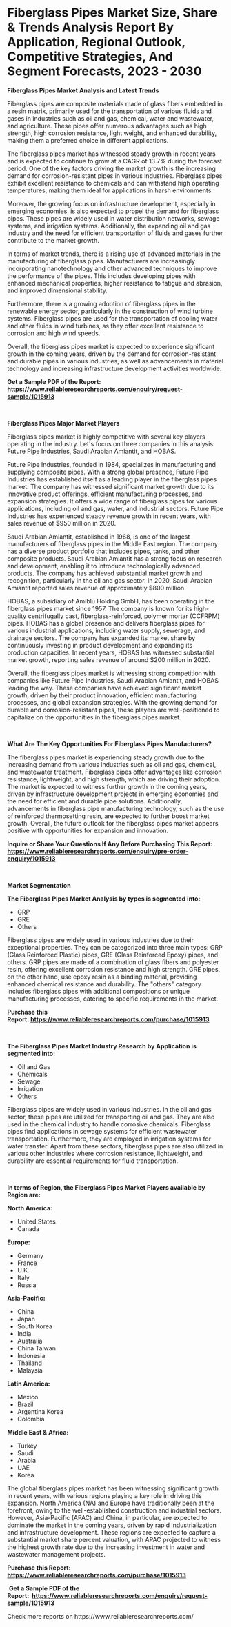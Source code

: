 <p><h1>Fiberglass Pipes Market Size, Share & Trends Analysis Report By Application, Regional Outlook, Competitive Strategies, And Segment Forecasts, 2023 - 2030</h1></p><p><strong>Fiberglass Pipes Market Analysis and Latest Trends</strong></p>
<p><p>Fiberglass pipes are composite materials made of glass fibers embedded in a resin matrix, primarily used for the transportation of various fluids and gases in industries such as oil and gas, chemical, water and wastewater, and agriculture. These pipes offer numerous advantages such as high strength, high corrosion resistance, light weight, and enhanced durability, making them a preferred choice in different applications.</p><p>The fiberglass pipes market has witnessed steady growth in recent years and is expected to continue to grow at a CAGR of 13.7% during the forecast period. One of the key factors driving the market growth is the increasing demand for corrosion-resistant pipes in various industries. Fiberglass pipes exhibit excellent resistance to chemicals and can withstand high operating temperatures, making them ideal for applications in harsh environments.</p><p>Moreover, the growing focus on infrastructure development, especially in emerging economies, is also expected to propel the demand for fiberglass pipes. These pipes are widely used in water distribution networks, sewage systems, and irrigation systems. Additionally, the expanding oil and gas industry and the need for efficient transportation of fluids and gases further contribute to the market growth.</p><p>In terms of market trends, there is a rising use of advanced materials in the manufacturing of fiberglass pipes. Manufacturers are increasingly incorporating nanotechnology and other advanced techniques to improve the performance of the pipes. This includes developing pipes with enhanced mechanical properties, higher resistance to fatigue and abrasion, and improved dimensional stability.</p><p>Furthermore, there is a growing adoption of fiberglass pipes in the renewable energy sector, particularly in the construction of wind turbine systems. Fiberglass pipes are used for the transportation of cooling water and other fluids in wind turbines, as they offer excellent resistance to corrosion and high wind speeds.</p><p>Overall, the fiberglass pipes market is expected to experience significant growth in the coming years, driven by the demand for corrosion-resistant and durable pipes in various industries, as well as advancements in material technology and increasing infrastructure development activities worldwide.</p></p>
<p><strong>Get a Sample PDF of the Report:&nbsp; <a href="https://www.reliableresearchreports.com/enquiry/request-sample/1015913">https://www.reliableresearchreports.com/enquiry/request-sample/1015913</a></strong></p>
<p>&nbsp;</p>
<p><strong>Fiberglass Pipes Major Market Players</strong></p>
<p><p>Fiberglass pipes market is highly competitive with several key players operating in the industry. Let's focus on three companies in this analysis: Future Pipe Industries, Saudi Arabian Amiantit, and HOBAS.</p><p>Future Pipe Industries, founded in 1984, specializes in manufacturing and supplying composite pipes. With a strong global presence, Future Pipe Industries has established itself as a leading player in the fiberglass pipes market. The company has witnessed significant market growth due to its innovative product offerings, efficient manufacturing processes, and expansion strategies. It offers a wide range of fiberglass pipes for various applications, including oil and gas, water, and industrial sectors. Future Pipe Industries has experienced steady revenue growth in recent years, with sales revenue of $950 million in 2020.</p><p>Saudi Arabian Amiantit, established in 1968, is one of the largest manufacturers of fiberglass pipes in the Middle East region. The company has a diverse product portfolio that includes pipes, tanks, and other composite products. Saudi Arabian Amiantit has a strong focus on research and development, enabling it to introduce technologically advanced products. The company has achieved substantial market growth and recognition, particularly in the oil and gas sector. In 2020, Saudi Arabian Amiantit reported sales revenue of approximately $800 million.</p><p>HOBAS, a subsidiary of Amiblu Holding GmbH, has been operating in the fiberglass pipes market since 1957. The company is known for its high-quality centrifugally cast, fiberglass-reinforced, polymer mortar (CCFRPM) pipes. HOBAS has a global presence and delivers fiberglass pipes for various industrial applications, including water supply, sewerage, and drainage sectors. The company has expanded its market share by continuously investing in product development and expanding its production capacities. In recent years, HOBAS has witnessed substantial market growth, reporting sales revenue of around $200 million in 2020.</p><p>Overall, the fiberglass pipes market is witnessing strong competition with companies like Future Pipe Industries, Saudi Arabian Amiantit, and HOBAS leading the way. These companies have achieved significant market growth, driven by their product innovation, efficient manufacturing processes, and global expansion strategies. With the growing demand for durable and corrosion-resistant pipes, these players are well-positioned to capitalize on the opportunities in the fiberglass pipes market.</p></p>
<p>&nbsp;</p>
<p><strong>What Are The Key Opportunities For Fiberglass Pipes Manufacturers?</strong></p>
<p><p>The fiberglass pipes market is experiencing steady growth due to the increasing demand from various industries such as oil and gas, chemical, and wastewater treatment. Fiberglass pipes offer advantages like corrosion resistance, lightweight, and high strength, which are driving their adoption. The market is expected to witness further growth in the coming years, driven by infrastructure development projects in emerging economies and the need for efficient and durable pipe solutions. Additionally, advancements in fiberglass pipe manufacturing technology, such as the use of reinforced thermosetting resin, are expected to further boost market growth. Overall, the future outlook for the fiberglass pipes market appears positive with opportunities for expansion and innovation.</p></p>
<p><strong>Inquire or Share Your Questions If Any Before Purchasing This Report: <a href="https://www.reliableresearchreports.com/enquiry/pre-order-enquiry/1015913">https://www.reliableresearchreports.com/enquiry/pre-order-enquiry/1015913</a></strong></p>
<p>&nbsp;</p>
<p><strong>Market Segmentation</strong></p>
<p><strong>The Fiberglass Pipes Market Analysis by types is segmented into:</strong></p>
<p><ul><li>GRP</li><li>GRE</li><li>Others</li></ul></p>
<p><p>Fiberglass pipes are widely used in various industries due to their exceptional properties. They can be categorized into three main types: GRP (Glass Reinforced Plastic) pipes, GRE (Glass Reinforced Epoxy) pipes, and others. GRP pipes are made of a combination of glass fibers and polyester resin, offering excellent corrosion resistance and high strength. GRE pipes, on the other hand, use epoxy resin as a binding material, providing enhanced chemical resistance and durability. The "others" category includes fiberglass pipes with additional compositions or unique manufacturing processes, catering to specific requirements in the market.</p></p>
<p><strong>Purchase this Report:&nbsp;<a href="https://www.reliableresearchreports.com/purchase/1015913">https://www.reliableresearchreports.com/purchase/1015913</a></strong></p>
<p>&nbsp;</p>
<p><strong>The Fiberglass Pipes Market Industry Research by Application is segmented into:</strong></p>
<p><ul><li>Oil and Gas</li><li>Chemicals</li><li>Sewage</li><li>Irrigation</li><li>Others</li></ul></p>
<p><p>Fiberglass pipes are widely used in various industries. In the oil and gas sector, these pipes are utilized for transporting oil and gas. They are also used in the chemical industry to handle corrosive chemicals. Fiberglass pipes find applications in sewage systems for efficient wastewater transportation. Furthermore, they are employed in irrigation systems for water transfer. Apart from these sectors, fiberglass pipes are also utilized in various other industries where corrosion resistance, lightweight, and durability are essential requirements for fluid transportation.</p></p>
<p>&nbsp;</p>
<p><strong>In terms of Region, the Fiberglass Pipes Market Players available by Region are:</strong></p>
<p>
    <p> <strong> North America: </strong>
        <ul>
            <li>United States</li>
            <li>Canada</li>
        </ul>
        </p> 
    <p> <strong> Europe: </strong>
        <ul>
            <li>Germany</li>
            <li>France</li>
            <li>U.K.</li>
            <li>Italy</li>
            <li>Russia</li>
        </ul>
        </p> 
    <p> <strong> Asia-Pacific: </strong>
        <ul>
            <li>China</li>
            <li>Japan</li>
            <li>South Korea</li>
            <li>India</li>
            <li>Australia</li>
            <li>China Taiwan</li>
            <li>Indonesia</li>
            <li>Thailand</li>
            <li>Malaysia</li>
        </ul>
        </p> 
    <p> <strong> Latin America: </strong>
        <ul>
            <li>Mexico</li>
            <li>Brazil</li>
            <li>Argentina Korea</li>
            <li>Colombia</li>
        </ul>
        </p> 
    <p> <strong> Middle East & Africa: </strong>
        <ul>
            <li>Turkey</li>
            <li>Saudi</li>
            <li>Arabia</li>
            <li>UAE</li>
            <li>Korea</li>
        </ul>
    </p>
    </p>
<p><p>The global fiberglass pipes market has been witnessing significant growth in recent years, with various regions playing a key role in driving this expansion. North America (NA) and Europe have traditionally been at the forefront, owing to the well-established construction and industrial sectors. However, Asia-Pacific (APAC) and China, in particular, are expected to dominate the market in the coming years, driven by rapid industrialization and infrastructure development. These regions are expected to capture a substantial market share percent valuation, with APAC projected to witness the highest growth rate due to the increasing investment in water and wastewater management projects.</p></p>
<p><strong>Purchase this Report: <a href="https://www.reliableresearchreports.com/purchase/1015913">https://www.reliableresearchreports.com/purchase/1015913</a></strong></p>
<p>&nbsp;<strong>Get a Sample PDF of the Report:&nbsp;&nbsp;<a href="https://www.reliableresearchreports.com/enquiry/request-sample/1015913">https://www.reliableresearchreports.com/enquiry/request-sample/1015913</a></strong></p>
<p><strong></strong></p>
<p>Check more reports on https://www.reliableresearchreports.com/</p>